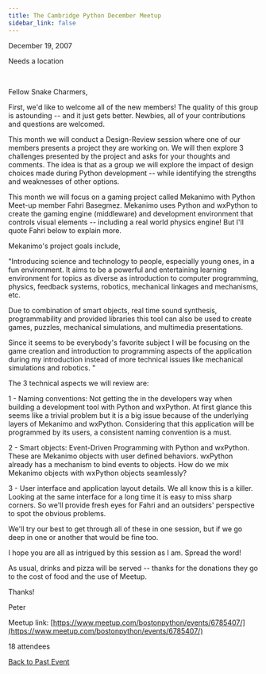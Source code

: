 ```yaml
---
title: The Cambridge Python December Meetup
sidebar_link: false
---
```


December 19, 2007


Needs a location

   

Fellow Snake Charmers,

First, we'd like to welcome all of the new members! The quality of this group is astounding -- and it just gets better. Newbies, all of your contributions and questions are welcomed.

This month we will conduct a Design-Review session where one of our members presents a project they are working on. We will then explore 3 challenges presented by the project and asks for your thoughts and comments. The idea is that as a group we will explore the impact of design choices made during Python development -- while identifying the strengths and weaknesses of other options.

This month we will focus on a gaming project called Mekanimo with Python Meet-up member Fahri Basegmez. Mekanimo uses Python and wxPython to create the gaming engine (middleware) and development environment that controls visual elements -- including a real world physics engine! But I'll quote Fahri below to explain more.

Mekanimo's project goals include,

"Introducing science and technology to people, especially young ones, in a fun environment. It aims to be a powerful and entertaining learning environment for topics as diverse as introduction to computer programming, physics, feedback systems, robotics, mechanical linkages and mechanisms, etc.

Due to combination of smart objects, real time sound synthesis, programmability and provided libraries this tool can also be used to create games, puzzles, mechanical simulations, and multimedia presentations.

Since it seems to be everybody's favorite subject I will be focusing on the game creation and introduction to programming aspects of the application during my introduction instead of more technical issues like mechanical simulations and robotics. "

The 3 technical aspects we will review are:

1 - Naming conventions: Not getting the in the developers way when building a development tool with Python and wxPython.
At first glance this seems like a trivial problem but it is a big issue because of the underlying layers of Mekanimo and wxPython. Considering that this application will be programmed by its users, a consistent naming convention is a must.

2 - Smart objects: Event-Driven Programming with Python and wxPython.
These are Mekanimo objects with user defined behaviors. wxPython already has a mechanism to bind events to objects. How do we mix Mekanimo objects with wxPython objects seamlessly?

3 - User interface and application layout details.
We all know this is a killer. Looking at the same interface for a long time it is easy to miss sharp corners. So we'll provide fresh eyes for Fahri and an outsiders' perspective to spot the obvious problems.

We'll try our best to get through all of these in one session, but if we go deep in one or another that would be fine too.

I hope you are all as intrigued by this session as I am. Spread the word!

As usual, drinks and pizza will be served -- thanks for the donations they go to the cost of food and the use of Meetup.

Thanks!

Peter


Meetup link: [https://www.meetup.com/bostonpython/events/6785407/](https://www.meetup.com/bostonpython/events/6785407/)

18 attendees

[Back to Past Event](past-events.md)